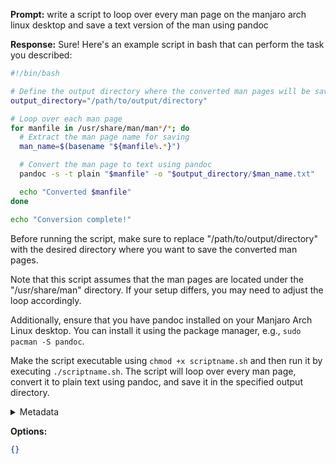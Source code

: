 **Prompt:**
write a script to loop over every man page on the manjaro arch linux desktop and save a text version of the man using pandoc

**Response:**
Sure! Here's an example script in bash that can perform the task you described:

```bash
#!/bin/bash

# Define the output directory where the converted man pages will be saved
output_directory="/path/to/output/directory"

# Loop over each man page
for manfile in /usr/share/man/man*/*; do
  # Extract the man page name for saving
  man_name=$(basename "${manfile%.*}")

  # Convert the man page to text using pandoc
  pandoc -s -t plain "$manfile" -o "$output_directory/$man_name.txt"

  echo "Converted $manfile"
done

echo "Conversion complete!"
```

Before running the script, make sure to replace "/path/to/output/directory" with the desired directory where you want to save the converted man pages.

Note that this script assumes that the man pages are located under the "/usr/share/man" directory. If your setup differs, you may need to adjust the loop accordingly.

Additionally, ensure that you have pandoc installed on your Manjaro Arch Linux desktop. You can install it using the package manager, e.g., `sudo pacman -S pandoc`.

Make the script executable using `chmod +x scriptname.sh` and then run it by executing `./scriptname.sh`. The script will loop over every man page, convert it to plain text using pandoc, and save it in the specified output directory.

<details><summary>Metadata</summary>

- Duration: 10114 ms
- Datetime: 2023-09-04T23:35:36.807629
- Model: gpt-3.5-turbo-0613

</details>

**Options:**
```json
{}
```

